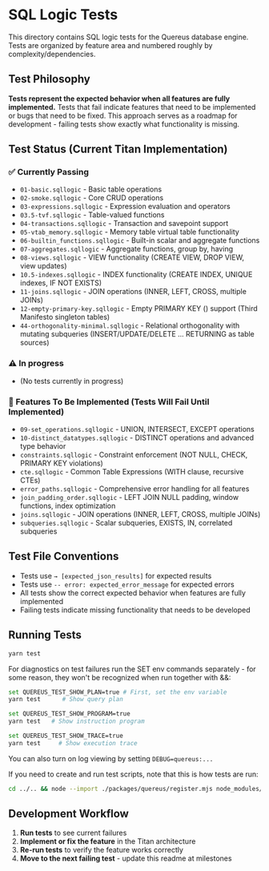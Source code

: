 # SQL Logic Tests

This directory contains SQL logic tests for the Quereus database engine. Tests are organized by feature area and numbered roughly by complexity/dependencies.

## Test Philosophy

**Tests represent the expected behavior when all features are fully implemented.** Tests that fail indicate features that need to be implemented or bugs that need to be fixed. This approach serves as a roadmap for development - failing tests show exactly what functionality is missing.

## Test Status (Current Titan Implementation)

### ✅ Currently Passing
- `01-basic.sqllogic` - Basic table operations
- `02-smoke.sqllogic` - Core CRUD operations 
- `03-expressions.sqllogic` - Expression evaluation and operators
- `03.5-tvf.sqllogic` - Table-valued functions
- `04-transactions.sqllogic` - Transaction and savepoint support
- `05-vtab_memory.sqllogic` - Memory table virtual table functionality
- `06-builtin_functions.sqllogic` - Built-in scalar and aggregate functions
- `07-aggregates.sqllogic` - Aggregate functions, group by, having
- `08-views.sqllogic` - VIEW functionality (CREATE VIEW, DROP VIEW, view updates)
- `10.5-indexes.sqllogic` - INDEX functionality (CREATE INDEX, UNIQUE indexes, IF NOT EXISTS)
- `11-joins.sqllogic` - JOIN operations (INNER, LEFT, CROSS, multiple JOINs)
- `12-empty-primary-key.sqllogic` - Empty PRIMARY KEY () support (Third Manifesto singleton tables)
- `44-orthogonality-minimal.sqllogic` - Relational orthogonality with mutating subqueries (INSERT/UPDATE/DELETE ... RETURNING as table sources)

### ⚠️ In progress
- (No tests currently in progress)

### 🚧 Features To Be Implemented (Tests Will Fail Until Implemented)
- `09-set_operations.sqllogic` - UNION, INTERSECT, EXCEPT operations
- `10-distinct_datatypes.sqllogic` - DISTINCT operations and advanced type behavior
- `constraints.sqllogic` - Constraint enforcement (NOT NULL, CHECK, PRIMARY KEY violations)
- `cte.sqllogic` - Common Table Expressions (WITH clause, recursive CTEs)
- `error_paths.sqllogic` - Comprehensive error handling for all features
- `join_padding_order.sqllogic` - LEFT JOIN NULL padding, window functions, index optimization
- `joins.sqllogic` - JOIN operations (INNER, LEFT, CROSS, multiple JOINs)
- `subqueries.sqllogic` - Scalar subqueries, EXISTS, IN, correlated subqueries

## Test File Conventions

- Tests use `→ [expected_json_results]` for expected results
- Tests use `-- error: expected_error_message` for expected errors  
- All tests show the correct expected behavior when features are fully implemented
- Failing tests indicate missing functionality that needs to be developed

## Running Tests

```bash
yarn test
```

For diagnostics on test failures run the SET env commands separately - for some reason, they won't be recognized when run together with &&:
```bash
set QUEREUS_TEST_SHOW_PLAN=true # First, set the env variable
yarn test      # Show query plan

set QUEREUS_TEST_SHOW_PROGRAM=true
yarn test   # Show instruction program  

set QUEREUS_TEST_SHOW_TRACE=true
yarn test     # Show execution trace
```

You can also turn on log viewing by setting `DEBUG=quereus:...`

If you need to create and run test scripts, note that this is how tests are run:

```bash
cd ../.. && node --import ./packages/quereus/register.mjs node_modules/mocha/bin/mocha.js 'packages/quereus/test/**/*.spec.ts' --colors --bail
```

## Development Workflow

1. **Run tests** to see current failures
3. **Implement or fix the feature** in the Titan architecture
4. **Re-run tests** to verify the feature works correctly
5. **Move to the next failing test** - update this readme at milestones
